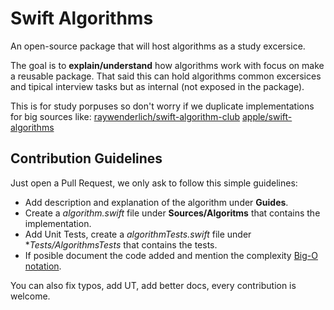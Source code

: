 # Swift Algorithms

An open-source package that will host algorithms as a study excersice.

The goal is to **explain/understand** how algorithms work with focus on make a reusable package.
That said this can hold algorithms common excersices and tipical interview tasks but as internal (not exposed in the package).

This is for study porpuses so don't worry if we duplicate implementations for big sources like:
[raywenderlich/swift-algorithm-club](https://github.com/raywenderlich/swift-algorithm-club)
[apple/swift-algorithms](https://github.com/apple/swift-algorithms)

## Contribution Guidelines
Just open a Pull Request, we only ask to follow this simple guidelines:

* Add description and explanation of the algorithm under **Guides**.
* Create a *algorithm.swift* file under **Sources/Algoritms** that contains the implementation.
* Add Unit Tests, create a *algorithmTests.swift* file under **Tests/AlgorithmsTests* that contains the tests.
* If posible document the code added and mention the complexity [Big-O notation](https://github.com/raywenderlich/swift-algorithm-club/blob/master/Big-O%20Notation.markdown). 

You can also fix typos, add UT, add better docs, every contribution is welcome.

